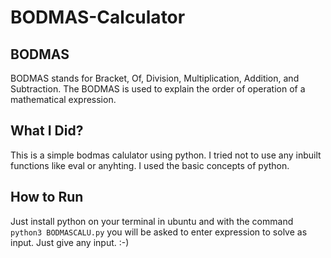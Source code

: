 # BODMAS-Calculator

## BODMAS
BODMAS stands for Bracket, Of, Division, Multiplication, Addition, and Subtraction. The BODMAS is used to explain the order of operation of a mathematical expression.

## What I Did?
This is a simple bodmas calulator using python. I tried not to use any inbuilt functions like eval or anyhting. I used the basic concepts of python.

## How to Run
Just install python on your terminal in ubuntu and with the command `python3 BODMASCALU.py` you will be asked to enter expression to solve as input. Just give any input. :-)

